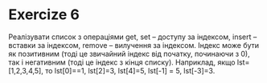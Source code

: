 # Exercize 6
Реалізувати список з операціями get, set – доступу за індексом, insert –
вставки за індексом, remove – вилучення за індексом. Індекс може бути
як позитивним (тоді це звичайний індекс від початку, починаючи з 0),
так і негативним (тоді це індекс з кінця списку). Наприклад, якщо
lst=[1,2,3,4,5], то lst[0]==1, lst[2]=3, lst[4]=5, lst[-1] = 5, lst[-3]=3.
